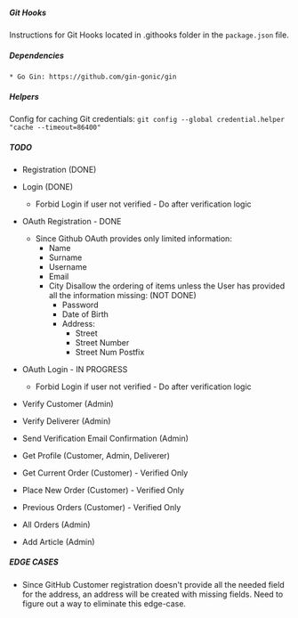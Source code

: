 ##### Git Hooks
Instructions for Git Hooks located in .githooks folder in the ```package.json``` file.

##### Dependencies
    * Go Gin: https://github.com/gin-gonic/gin

##### Helpers

Config for caching Git credentials: ```git config --global credential.helper "cache --timeout=86400"```

##### TODO
* Registration (DONE)
* Login (DONE)
    * Forbid Login if user not verified - Do after verification logic
* OAuth Registration - DONE
    * Since Github OAuth provides only limited information:
        * Name
        * Surname
        * Username
        * Email
        * City
        Disallow the ordering of items unless the User has provided all the information missing: (NOT DONE)
            * Password
            * Date of Birth
            * Address:
                * Street
                * Street Number
                * Street Num Postfix

* OAuth Login - IN PROGRESS
    * Forbid Login if user not verified - Do after verification logic
* Verify Customer (Admin)
* Verify Deliverer (Admin)
* Send Verification Email Confirmation (Admin)
* Get Profile (Customer, Admin, Deliverer)
* Get Current Order (Customer) - Verified Only
* Place New Order (Customer) - Verified Only
* Previous Orders (Customer) - Verified Only
* All Orders (Admin)
* Add Article (Admin)

##### EDGE CASES
* Since GitHub Customer registration doesn't provide all the needed field for the address, an address will be created with missing fields.
  Need to figure out a way to eliminate this edge-case.